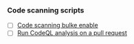 ### Code scanning scripts 


- [ ] [Code scanning bulke enable](https://github.com/mario-campos/gh-code-scanning)
- [ ] [Run CodeQL analysis on a pull request](https://github.com/advanced-security/advanced-security-material/blob/main/code-scanning-scripts/run-pr-codeql-analysis.sh)
